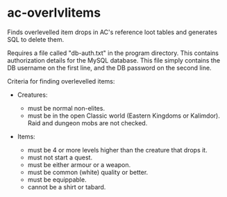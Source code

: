 # ac-overlvlitems
Finds overlevelled item drops in AC's reference loot tables and generates SQL to delete them.

Requires a file called "db-auth.txt" in the program directory. This contains authorization details for the MySQL database. 
This file simply contains the DB username on the first line, and the DB password on the second line. 

Criteria for finding overlevelled items:
- Creatures:
  - must be normal non-elites.
  - must be in the open Classic world (Eastern Kingdoms or Kalimdor). Raid and dungeon mobs are not checked.
  
- Items: 
  - must be 4 or more levels higher than the creature that drops it.
  - must not start a quest.
  - must be either armour or a weapon.
  - must be common (white) quality or better.
  - must be equippable.
  - cannot be a shirt or tabard.
